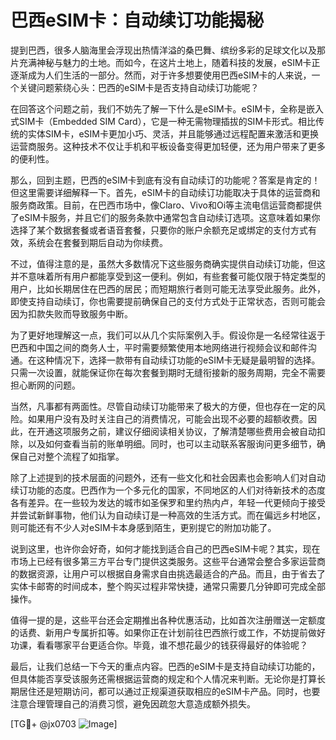 # 巴西eSIM卡：自动续订功能揭秘

提到巴西，很多人脑海里会浮现出热情洋溢的桑巴舞、缤纷多彩的足球文化以及那片充满神秘与魅力的土地。而如今，在这片土地上，随着科技的发展，eSIM卡正逐渐成为人们生活的一部分。然而，对于许多想要使用巴西eSIM卡的人来说，一个关键问题萦绕心头：巴西的eSIM卡是否支持自动续订功能呢？

在回答这个问题之前，我们不妨先了解一下什么是eSIM卡。eSIM卡，全称是嵌入式SIM卡（Embedded SIM Card），它是一种无需物理插拔的SIM卡形式。相比传统的实体SIM卡，eSIM卡更加小巧、灵活，并且能够通过远程配置来激活和更换运营商服务。这种技术不仅让手机和平板设备变得更加轻便，还为用户带来了更多的便利性。

那么，回到主题，巴西的eSIM卡到底有没有自动续订的功能呢？答案是肯定的！但这里需要详细解释一下。首先，eSIM卡的自动续订功能取决于具体的运营商和服务商政策。目前，在巴西市场中，像Claro、Vivo和Oi等主流电信运营商都提供了eSIM卡服务，并且它们的服务条款中通常包含自动续订选项。这意味着如果你选择了某个数据套餐或者语音套餐，只要你的账户余额充足或绑定的支付方式有效，系统会在套餐到期后自动为你续费。

不过，值得注意的是，虽然大多数情况下这些服务商确实提供自动续订功能，但这并不意味着所有用户都能享受到这一便利。例如，有些套餐可能仅限于特定类型的用户，比如长期居住在巴西的居民；而短期旅行者则可能无法享受此服务。此外，即使支持自动续订，你也需要提前确保自己的支付方式处于正常状态，否则可能会因为扣款失败而导致服务中断。

为了更好地理解这一点，我们可以从几个实际案例入手。假设你是一名经常往返于巴西和中国之间的商务人士，平时需要频繁使用本地网络进行视频会议和邮件沟通。在这种情况下，选择一款带有自动续订功能的eSIM卡无疑是最明智的选择。只需一次设置，就能保证你在每次套餐到期时无缝衔接新的服务周期，完全不需要担心断网的问题。

当然，凡事都有两面性。尽管自动续订功能带来了极大的方便，但也存在一定的风险。如果用户没有及时关注自己的消费情况，可能会出现不必要的超额收费。因此，在开通这项服务之前，建议仔细阅读相关协议，了解清楚哪些费用会被自动扣除，以及如何查看当前的账单明细。同时，也可以主动联系客服询问更多细节，确保自己对整个流程了如指掌。

除了上述提到的技术层面的问题外，还有一些文化和社会因素也会影响人们对自动续订功能的态度。巴西作为一个多元化的国家，不同地区的人们对待新技术的态度各有差异。在一些较为发达的城市如圣保罗和里约热内卢，年轻一代更倾向于接受并尝试新鲜事物，他们认为自动续订是一种高效的生活方式。而在偏远乡村地区，则可能还有不少人对eSIM卡本身感到陌生，更别提它的附加功能了。

说到这里，也许你会好奇，如何才能找到适合自己的巴西eSIM卡呢？其实，现在市场上已经有很多第三方平台专门提供这类服务。这些平台通常会整合多家运营商的数据资源，让用户可以根据自身需求自由挑选最适合的产品。而且，由于省去了实体卡邮寄的时间成本，整个购买过程非常快捷，通常只需要几分钟即可完成全部操作。

值得一提的是，这些平台还会定期推出各种优惠活动，比如首次注册赠送一定额度的话费、新用户专属折扣等。如果你正在计划前往巴西旅行或工作，不妨提前做好功课，看看哪家平台更适合你。毕竟，谁不想花最少的钱获得最好的体验呢？

最后，让我们总结一下今天的重点内容。巴西的eSIM卡是支持自动续订功能的，但具体能否享受该服务还需根据运营商的规定和个人情况来判断。无论你是打算长期居住还是短期访问，都可以通过正规渠道获取相应的eSIM卡产品。同时，也要注意合理管理自己的消费习惯，避免因疏忽大意造成额外损失。

[TG💪+ @jx0703 ![Image](https://github.com/user-attachments/assets/dbca1d08-cadb-493c-b0ec-ad6f7a83f270)]